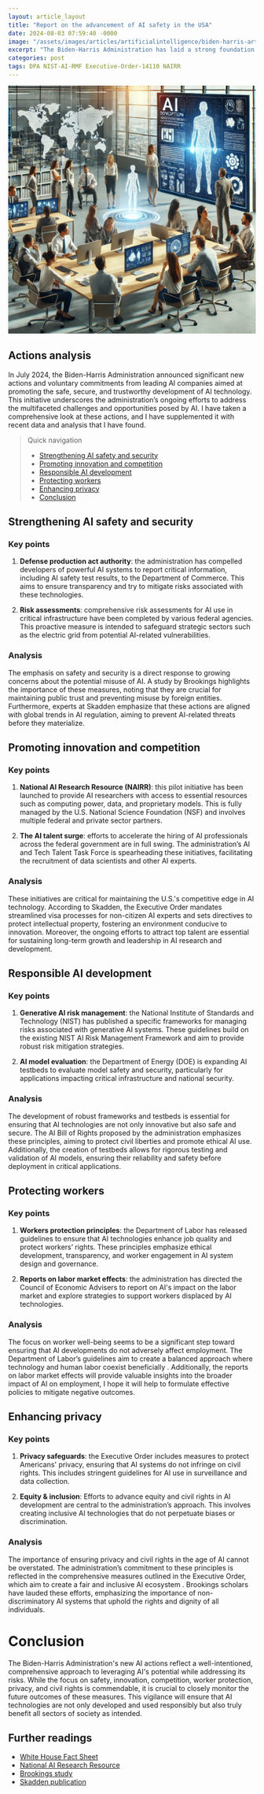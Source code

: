 ```yaml
---
layout: article_layout
title: "Report on the advancement of AI safety in the USA"
date: 2024-08-03 07:59:40 -0000
image: "/assets/images/articles/artificialintelligence/biden-harris-artificial-intelligence.webp"
excerpt: "The Biden-Harris Administration has laid a strong foundation for responsible AI innovation, balancing the promotion of technological advancements with robust safety and ethical standards. Let's take a look at the progress of these actions."
categories: post
tags: DPA NIST-AI-RMF Executive-Order-14110 NAIRR
---
```


![Illustrated by our virtual artist, a diverse group of professionals working together in a modern office, symbolizing the collaborative effort needed for AI development. he background includes a world map and a whiteboard with notes on AI ethics, emphasizing global cooperation and comprehensive planning. ](/assets/images/articles/artificialintelligence/biden-harris-artificial-intelligence.webp)
## Actions analysis

In July 2024, the Biden-Harris Administration announced significant new actions and voluntary commitments from leading AI companies aimed at promoting the safe, secure, and trustworthy development of AI technology. This initiative underscores the administration’s ongoing efforts to address the multifaceted challenges and opportunities posed by AI. I have taken a comprehensive look at these actions, and I have supplemented it with recent data and analysis that I have found.

> Quick navigation
> - [Strengthening AI safety and security](#analyze-1)
> - [Promoting innovation and competition](#analyze-2)
> - [Responsible AI development](#analyze-3)
> - [Protecting workers](#analyze-4)
> - [Enhancing privacy](#analyze-5)
> - [Conclusion](#analyze-6)

## <a id="analyze-1"></a>Strengthening AI safety and security

### <i class="fa-solid fa-rectangle-list"></i> Key points

1. **Defense production act authority**: the administration has compelled developers of powerful AI systems to report critical information, including AI safety test results, to the Department of Commerce. This aims to ensure transparency and try to mitigate risks associated with these technologies.

2. **Risk assessments**: comprehensive risk assessments for AI use in critical infrastructure have been completed by various federal agencies. This proactive measure is intended to safeguard strategic sectors such as the electric grid from potential AI-related vulnerabilities.

### <i class="fa-solid fa-magnifying-glass-chart"></i> Analysis
The emphasis on safety and security is a direct response to growing concerns about the potential misuse of AI. A study by Brookings highlights the importance of these measures, noting that they are crucial for maintaining public trust and preventing misuse by foreign entities. Furthermore, experts at Skadden emphasize that these actions are aligned with global trends in AI regulation, aiming to prevent AI-related threats before they materialize.

## <a id="analyze-2"></a>Promoting innovation and competition

### <i class="fa-solid fa-rectangle-list"></i> Key points

1. **National AI Research Resource (NAIRR)**: this pilot initiative has been launched to provide AI researchers with access to essential resources such as computing power, data, and proprietary models. This is fully managed by the U.S. National Science Foundation (NSF) and involves multiple federal and private sector partners.

2. **The AI talent surge**: efforts to accelerate the hiring of AI professionals across the federal government are in full swing. The administration’s AI and Tech Talent Task Force is spearheading these initiatives, facilitating the recruitment of data scientists and other AI experts.

### <i class="fa-solid fa-magnifying-glass-chart"></i> Analysis
These initiatives are critical for maintaining the U.S.'s competitive edge in AI technology. According to Skadden, the Executive Order mandates streamlined visa processes for non-citizen AI experts and sets directives to protect intellectual property, fostering an environment conducive to innovation. Moreover, the ongoing efforts to attract top talent are essential for sustaining long-term growth and leadership in AI research and development.

## <a id="analyze-3"></a>Responsible AI development

### <i class="fa-solid fa-rectangle-list"></i> Key points

1. **Generative AI risk management**: the National Institute of Standards and Technology (NIST) has published a specific frameworks for managing risks associated with generative AI systems. These guidelines build on the existing NIST AI Risk Management Framework and aim to provide robust risk mitigation strategies.

2. **AI model evaluation**: the Department of Energy (DOE) is expanding AI testbeds to evaluate model safety and security, particularly for applications impacting critical infrastructure and national security.

### <i class="fa-solid fa-magnifying-glass-chart"></i> Analysis
The development of robust frameworks and testbeds is essential for ensuring that AI technologies are not only innovative but also safe and secure. The AI Bill of Rights proposed by the administration emphasizes these principles, aiming to protect civil liberties and promote ethical AI use. Additionally, the creation of testbeds allows for rigorous testing and validation of AI models, ensuring their reliability and safety before deployment in critical applications.

## <a id="analyze-4"></a>Protecting workers

### <i class="fa-solid fa-rectangle-list"></i> Key points

1. **Workers protection principles**: the Department of Labor has released guidelines to ensure that AI technologies enhance job quality and protect workers’ rights. These principles emphasize ethical development, transparency, and worker engagement in AI system design and governance.

2. **Reports on labor market effects**: the administration has directed the Council of Economic Advisers to report on AI's impact on the labor market and explore strategies to support workers displaced by AI technologies.

### <i class="fa-solid fa-magnifying-glass-chart"></i> Analysis
The focus on worker well-being seems to be a significant step toward ensuring that AI developments do not adversely affect employment. The Department of Labor’s guidelines aim to create a balanced approach where technology and human labor coexist beneficially . Additionally, the reports on labor market effects will provide valuable insights into the broader impact of AI on employment, I hope it will help to formulate effective policies to mitigate negative outcomes.

## <a id="analyze-5"></a>Enhancing privacy

### <i class="fa-solid fa-rectangle-list"></i> Key points

1. **Privacy safeguards**: the Executive Order includes measures to protect Americans' privacy, ensuring that AI systems do not infringe on civil rights. This includes stringent guidelines for AI use in surveillance and data collection.

2. **Equity & inclusion**: Efforts to advance equity and civil rights in AI development are central to the administration’s approach. This involves creating inclusive AI technologies that do not perpetuate biases or discrimination.

### <i class="fa-solid fa-magnifying-glass-chart"></i> Analysis
The importance of ensuring privacy and civil rights in the age of AI cannot be overstated. The administration’s commitment to these principles is reflected in the comprehensive measures outlined in the Executive Order, which aim to create a fair and inclusive AI ecosystem . Brookings scholars have lauded these efforts, emphasizing the importance of non-discriminatory AI systems that uphold the rights and dignity of all individuals.

# <a id="analyze-6"></a>Conclusion

The Biden-Harris Administration's new AI actions reflect a well-intentioned, comprehensive approach to leveraging AI's potential while addressing its risks. While the focus on safety, innovation, competition, worker protection, privacy, and civil rights is commendable, it is crucial to closely monitor the future outcomes of these measures. This vigilance will ensure that AI technologies are not only developed and used responsibly but also truly benefit all sectors of society as intended.

## <i class="fa-solid fa-book-open-reader"></i> Further readings
- [White House Fact Sheet](https://www.whitehouse.gov/briefing-room/statements-releases/2024/07/26/fact-sheet-biden-harris-administration-announces-new-ai-actions-and-receives-additional-major-voluntary-commitment-on-ai/?utm_source=www.therundown.ai&utm_medium=newsletter&utm_campaign=apple-intelligence-ai-takes-a-time-out)
- [National AI Research Resource](https://nairrpilot.org/)
- [Brookings study](https://www.brookings.edu/articles/will-the-white-house-ai-executive-order-deliver-on-its-promises/)
- [Skadden publication](https://www.skadden.com/insights/publications/2023/11/biden-administration-passes-sweeping-executive-order-on-artificial-intelligence)